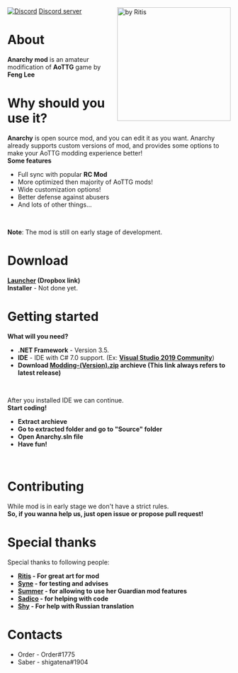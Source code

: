 
<div>
<a href="https://discord.gg/8wy5Pkm"><img alt="Discord" src="https://img.shields.io/discord/643822682617413652?label=Anarchy"></a>
<a href ="https://discord.gg/8wy5Pkm">Discord server</a>
<img src="https://i.imgur.com/KSZH3p9.png" alt="by Ritis" width=256 height=256 align="right">
</div>

# About
**Anarchy mod** is an amateur modification of **AoTTG** game by **Feng Lee**

# Why should you use it?
**Anarchy** is open source mod, and you can edit it as you want. Anarchy already supports custom versions of mod, and provides some options to make your AoTTG modding experience better!<br>
**Some features**
   * Full sync with popular **RC Mod**
   * More optimized then majority of AoTTG mods!
   * Wide customization options!
   * Better defense against abusers
   * And lots of other things...
<br/>

**Note**: The mod is still on early stage of development.

# Download
**[Launcher](https://www.dropbox.com/s/6xdlszjdc6c6a45/Anarchy.exe?dl=1) (Dropbox link)**<br/>
**Installer** - Not done yet.

# Getting started
**What will you need?**
  * **.NET Framework** - Version 3.5.
  * **IDE** - IDE with C# 7.0 support. (Ex: **[Visual Studio 2019 Community](https://visualstudio.microsoft.com/ru/thank-you-downloading-visual-studio/?sku=community)**)
  *  **Download [Modding-(Version).zip](https://github.com/Orrder/Anarchy/releases/download/BETA-9.4.61/Modding-9.4.61.zip) archieve (This link always refers to latest release)**
<br/>

After you installed IDE we can continue.<br/>
**Start coding!**
   * **Extract archieve**
   * **Go to extracted folder and go to "Source" folder**
   * **Open Anarchy.sln file**
   * **Have fun!**
<br/>

# Contributing
While mod is in early stage we don't have a strict rules.<br/>
**So, if you wanna help us, just open issue or propose pull request!**

# Special thanks
Special thanks to following people: <br/>
* **[Ritis](https://vk.com/dont_touch_plz) - For great art for mod**<br/>
* **[Syne](https://github.com/DaLNakii) - for testing and advises**<br/>
* **[Summer](https://github.com/alerithe) - for allowing to use her Guardian mod features**<br/>
* **[Sadico](https://github.com/Mi-Sad) - for helping with code**<br/>
* **[Shy](https://vk.com/shylime) - For help with Russian translation**

# Contacts
* Order - Order#1775
* Saber - shigatena#1904
